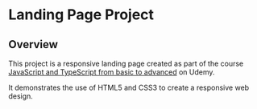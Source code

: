 # Landing Page Project

## Overview

This project is a responsive landing page created as part of the course [JavaScript and TypeScript from basic to advanced](https://www.udemy.com/course/curso-de-javascript-moderno-do-basico-ao-avancado/) on Udemy.

It demonstrates the use of HTML5 and CSS3 to create a responsive web design.
